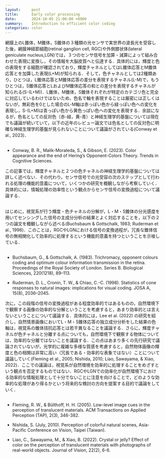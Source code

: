 ```yaml
---
layout:     post
title:      Early color processing
date:       2024-10-05 21:00:00 +0900
summary:    Introduction to efficient color coding 
categories: color
---
```



網膜上のL錐体，M錐体，S錐体の３種類の光センサで実世界の波長光を受容した後，網膜神経節細胞(retinal ganglion cell, RGC)や外側膝状体(lateral geniculate nucleus,LGN)では，３つのセンサ信号を加算・減算によって組み合わせた表現に変換し，その情報を大脳皮質へと伝達する．具体的には，輝度と色の表現をする細胞が確認されており，輝度チャネルとしてはL錐体応答とM錐体応答とを加算した表現(L+M)が知られる．そして，色チャネルとしては2種類あり，ひとつは，L錐体応答とM錐体応答の差分を表現するチャネル(L-M)で，もうひとつは，S錐体応答とLおよびM錐体応答の和との差分を表現するチャネルが知られる(S-(L+M))．L錐体，M錐体，S錐体それぞれが特定のカテゴリ色と完全に対応しているわけではないため，色名で軸を表現することは厳密には正しくはないが，無彩色を0とした場合のL-M軸は赤っぽい色から緑っぽい色への変化を表現し，S-(L+M)は青っぽい色から黄色っぽい色への変化を表現する．余談になるが，色名としての反対色（赤-緑，黄-青）と神経生理学的基盤については現在でも議論が続いていて，以下の近年のレビュー論文では色名としての反対色に明確な神経生理学的基盤が見られないことについて議論がされている(Conway et al., 2023)．
<br><br>

- Conway, B. R., Malik-Moraleda, S., & Gibson, E. (2023). Color appearance and the end of Hering’s Opponent-Colors Theory. Trends in Cognitive Sciences.

この記事では，輝度チャネルと２つの色チャネルの神経生理学的基盤については詳しく述べない．その代わり，センサ信号での光受容の次のステップとして行われる処理の機能的意義について，いくつかの研究を概観しながら考察していく．具体的には，情報処理の効率性という観点からセンサ信号の変換過程について議論する．
<br><br>

はじめに，視覚系が行う輝度・色チャネルの分解が，L・M・S錐体の分光感度を用いてセンシングした信号の主成分分析の結果とよく対応することを，以下の２つの論文を概観しながら述べる(Buchsbaum & Gottschalk, 1983; Ruderman et al., 1998)．このことは，RGCやLGNにおける信号の変換過程が，冗長な錐体信号の無相関化して効率的に処理するという機能的意義を持つということを示唆している．
<br><br>

- Buchsbaum, G., & Gottschalk, A. (1983). Trichromacy, opponent colours coding and optimum colour information transmission in the retina. Proceedings of the Royal Society of London. Series B. Biological Sciences, 220(1218), 89–113.

- Ruderman, D. L., Cronin, T. W., & Chiao, C.-C. (1998). Statistics of cone responses to natural images: implications for visual coding. JOSA A, 15(8), 2036–2045.

次に，この段階の信号の変換過程がある程度効率的ではあるものの，自然環境下で観察する画像の効率的な分解ということを考慮すると，あまり効率的とは言えないということについて議論する．具体的には，Lee et al. (2022) の研究を紹介し，自然情景画像においてL・M・S錐体応答の独立成分分析をした結果の色軸は，視覚系の錐体拮抗応答とは若干異なることを議論する．さらに，輝度チャネルが色チャネルと分離する点についても，自然環境下で観察する物体については，効率的な分離ではないことを議論する．この点はあまり多くの先行研究で議論されていないが，光学的に複雑な多様な質感を考慮すると，自然物体画像の輝度と色の相関は非常に高い（冗長である・効率的な表象ではない）ことについて議論していく(Fleming et al., 2005; Nishida, 2010; Liao, Sawayama, & Xiao, 2022)．ここでの議論は，視覚系が自然環境を効率的に処理することをめざすという観点を否定するものではない．RGCやLGNでの効率化が自然環境下における効率的な情報処理として十分でないことに注意を向けることで，どのような効率的な処理があり得るかという将来的な検討の方向を提案する目的で議論をしていく．
<br><br>

- Fleming, R. W., & Bülthoff, H. H. (2005). Low-level image cues in the perception of translucent materials. ACM Transactions on Applied Perception (TAP), 2(3), 346-382.

- Nishida, S. (July, 2010). Perception of colorful natural scenes, Asia-Pacific Conference on Vision, Taipei (Taiwan).

- Liao, C., Sawayama, M., & Xiao, B. (2022). Crystal or jelly? Effect of color on the perception of translucent materials with photographs of real-world objects. Journal of Vision, 22(2), 6-6.
